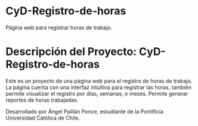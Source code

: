 # CyD-Registro-de-horas

Página web para registrar horas de trabajo.

# Descripción del Proyecto: CyD-Registro-de-horas

Este es un proyecto de una página web para el registro de horas de trabajo. La página cuenta con una interfaz intuitiva para registrar las horas, también permite visualizar el registro por días, semanas, o meses. Permite generar reportes de horas trabajadas.

Desarrollado por Ángel Paillán Ponce, estudiante de la Pontificia Universidad Católica de Chile.

